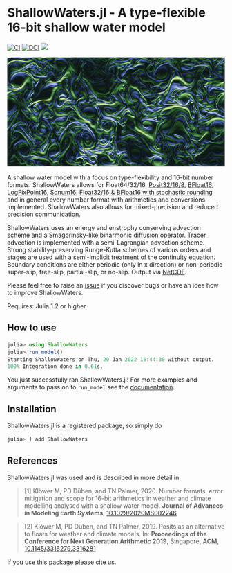 # ShallowWaters.jl - A type-flexible 16-bit shallow water model
[![CI](https://github.com/milankl/ShallowWaters.jl/actions/workflows/CI.yml/badge.svg)](https://github.com/milankl/ShallowWaters.jl/actions/workflows/CI.yml)
[![DOI](https://zenodo.org/badge/132787050.svg)](https://zenodo.org/badge/latestdoi/132787050)
[![](https://img.shields.io/badge/docs-dev-blue.svg)](https://milankl.github.io/ShallowWaters.jl/dev)

![sst](figs/isambard_float16.png?raw=true "Float16 simulation with ShallowWaters.jl on Isambard's A64FX")

A shallow water model with a focus on type-flexibility and 16-bit number formats. ShallowWaters allows for Float64/32/16, 
[Posit32/16/8](https://github.com/milankl/SoftPosit.jl), [BFloat16](https://github.com/JuliaComputing/BFloat16s.jl), 
[LogFixPoint16](https://github.com/milankl/LogFixPoint16s.jl), [Sonum16](https://github.com/milankl/Sonums.jl), 
[Float32/16 & BFloat16 with stochastic rounding](https://github.com/milankl/StochasticRounding.jl) and in 
general every number format with arithmetics and conversions implemented. ShallowWaters also allows for
mixed-precision and reduced precision communication.

ShallowWaters uses an energy and enstrophy conserving advection scheme and a Smagorinsky-like biharmonic diffusion operator. 
Tracer advection is implemented with a semi-Lagrangian advection scheme. Strong stability-preserving Runge-Kutta schemes of
various orders and stages are used with a semi-implicit treatment of the continuity equation. Boundary conditions are either 
periodic (only in x direction) or non-periodic super-slip, free-slip, partial-slip, or no-slip.
Output via [NetCDF](https://github.com/JuliaGeo/NetCDF.jl).

Please feel free to raise an [issue](https://github.com/milankl/ShallowWaters.jl/issues) if you discover bugs or have an idea how to improve ShallowWaters.

Requires: Julia 1.2 or higher

## How to use

```julia
julia> using ShallowWaters
julia> run_model()
Starting ShallowWaters on Thu, 20 Jan 2022 15:44:30 without output.
100% Integration done in 0.61s.
```
You just successfully ran ShallowWaters.jl! For more examples and arguments to pass on to `run_model` see the [documentation](https://milankl.github.io/ShallowWaters.jl/dev).

## Installation

ShallowWaters.jl is a registered package, so simply do

```julia
julia> ] add ShallowWaters
```

## References

ShallowWaters.jl was used and is described in more detail in  

>[1] Klöwer M, PD Düben, and TN Palmer, 2020. Number formats, error mitigation and scope for 16-bit arithmetics in weather and climate modelling analysed with a shallow water model. __Journal of Advances in Modeling Earth Systems__, [10.1029/2020MS002246](https://dx.doi.org/10.1029/2020MS002246)

>[2] Klöwer M, PD Düben, and TN Palmer, 2019. Posits as an alternative to floats for weather and climate models. In: __Proceedings of the Conference for Next Generation Arithmetic 2019__, Singapore, __ACM__, [10.1145/3316279.3316281](https://dx.doi.org/10.1145/3316279.3316281)

If you use this package please cite us.
